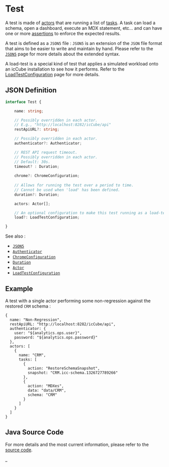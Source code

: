 # Test

A test is made of [actors](./Actor.md) that are running a list of [tasks](./Tasks.md). A task can load a schema,
open a dashboard, execute an MDX statement, etc... and can have one or more [assertions](./Assertion.md) to enforce
the expected results.

A test is defined as a `JSON5` file : `JSON5` is an extension of the `JSON` file format that aims to be easier
to write and maintain by hand. Please refer to the [`JSON5`](./JSON5.md) page for more details about the extended
syntax.

A load-test is a special kind of test that applies a simulated workload onto an icCube installation to see how
it performs. Refer to the [LoadTestConfiguration](./LoadTestConfiguration.md) page for more details.

## JSON Definition

```typescript
interface Test {

    name: string;

    // Possibly overridden in each actor.
    // E.g., "http://localhost:8282/icCube/api"
    restApiURL?: string;

    // Possibly overridden in each actor.
    authenticator?: Authenticator;

    // REST API request timeout.
    // Possibly overridden in each actor.
    // Default: 30s.
    timeout? : Duration;
    
    chrome?: ChromeConfiguration;
    
    // Allows for running the test over a period to time.
    // Cannot be used when 'load' has been defined.
    duration?: Duration;

    actors: Actor[];

    // An optional configuration to make this test running as a load-test : stress, ...
    load?: LoadTestConfiguration;

}
```

See also :

- [`JSON5`](./JSON5.md)
- [`Authenticator`](./Authenticator.md)
- [`ChromeConfiguration`](./ChromeConfiguration.md)
- [`Duration`](./Duration.md)
- [`Actor`](./Actor.md)
- [`LoadTestConfiguration`](./LoadTestConfiguration.md)

## Example

A test with a single actor performing some non-regression against the restored `CRM` schema :

```json5
{
  name: "Non-Regression",
  restApiURL: "http://localhost:8282/icCube/api",
  authenticator: {
    user: "${analytics.ops.user}",
    password: "${analytics.ops.password}"
  },
  actors: [
    {
      name: "CRM",
      tasks: [
        {
          action: "RestoreSchemaSnapshot",
          snapshot: "CRM.icc-schema.1326727789266"
        },
        {
          action: "MDXes",
          data: "data/CRM",
          schema: "CRM"
        }
      ]
    }
  ]
}
```

## Java Source Code

For more details and the most current information, please refer to
the [source code](../../../src/main/java/ic3/analyticsops/test/AOTest.java).

_